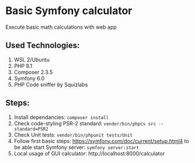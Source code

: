 # Basic Symfony calculator
Execute basic math calculations with web app
## Used Technologies:
1. WSL 2/Ubuntu
2. PHP 8.1
3. Composer 2.3.5
4. Symfony 6.0
5. PHP Code sniffer by Squizlabs
## Steps:
1. Install dependancies: `composer install`
2. Check code-styling PSR-2 standard: `vendor/bin/phpcs src --standard=PSR2`
3. Check Unit tests: `vendor/bin/phpunit tests/Unit`
4. Follow first basic steps: https://symfony.com/doc/current/setup.html4 to be able start Symfony server: `symfony server:start`
5. Local usage of GUI calculator: http://localhost:8000/calculator
